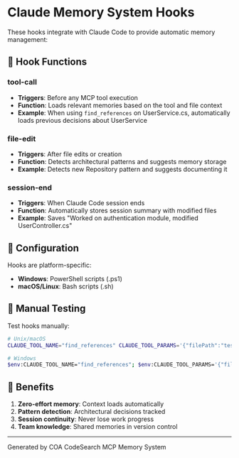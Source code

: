 # Claude Memory System Hooks

These hooks integrate with Claude Code to provide automatic memory management:

## 🎯 Hook Functions

### tool-call
- **Triggers**: Before any MCP tool execution
- **Function**: Loads relevant memories based on the tool and file context
- **Example**: When using `find_references` on UserService.cs, automatically loads previous decisions about UserService

### file-edit  
- **Triggers**: After file edits or creation
- **Function**: Detects architectural patterns and suggests memory storage
- **Example**: Detects new Repository pattern and suggests documenting it

### session-end
- **Triggers**: When Claude Code session ends
- **Function**: Automatically stores session summary with modified files
- **Example**: Saves "Worked on authentication module, modified UserController.cs"

## 🔧 Configuration

Hooks are platform-specific:
- **Windows**: PowerShell scripts (.ps1)
- **macOS/Linux**: Bash scripts (.sh)

## 📝 Manual Testing

Test hooks manually:
```bash
# Unix/macOS
CLAUDE_TOOL_NAME="find_references" CLAUDE_TOOL_PARAMS='{"filePath":"test.cs"}' ./tool-call.sh

# Windows
$env:CLAUDE_TOOL_NAME="find_references"; $env:CLAUDE_TOOL_PARAMS='{"filePath":"test.cs"}'; .\tool-call.ps1
```

## 🚀 Benefits

1. **Zero-effort memory**: Context loads automatically
2. **Pattern detection**: Architectural decisions tracked
3. **Session continuity**: Never lose work progress
4. **Team knowledge**: Shared memories in version control

---
Generated by COA CodeSearch MCP Memory System
